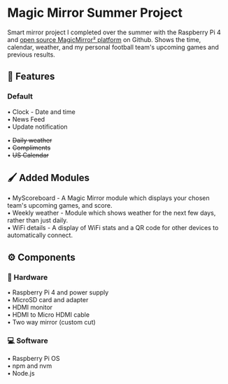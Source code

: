 # Magic Mirror Summer Project
Smart mirror project I completed over the summer with the Raspberry Pi 4 and [open source MagicMirror² platform](https://github.com/MagicMirrorOrg/MagicMirror) on Github. Shows the time, calendar, weather, and my personal football team's upcoming games and previous results.

## 🎨 Features
### Default
• Clock - Date and time<br/>
• News Feed<br/>
• Update notification <br/>

• ~~Daily weather~~ <br/>
• ~~Compliments~~ <br/>
• ~~US Calendar~~ <br/>

## 🖌️ Added Modules
• MyScoreboard - A Magic Mirror module which displays your chosen team's upcoming games, and score.<br/>
• Weekly weather - Module which shows weather for the next few days, rather than just daily.<br/>
• WiFi details - A display of WiFi stats and a QR code for other devices to automatically connect.<br/>

## ⚙️ Components
### 🔩 Hardware
• Raspberry Pi 4 and power supply<br/>
• MicroSD card and adapter<br/>
• HDMI monitor<br/>
• HDMI to Micro HDMI cable<br/>
• Two way mirror (custom cut)<br/>

### 💻 Software
• Raspberry Pi OS<br/>
• npm and nvm<br/>
• Node.js<br/>
